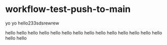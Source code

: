 # workflow-test-push-to-main
yo
yo
hello233sdsrewrew

hello
hello
hello
hello
hello
hello
hello
hello
hello
hello
hello
hello
hello
hello
hello
hello
